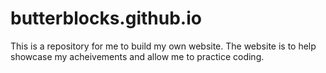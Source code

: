 # butterblocks.github.io
This is a repository for me to build my own website. The website is to help showcase my acheivements and allow me to practice coding.
